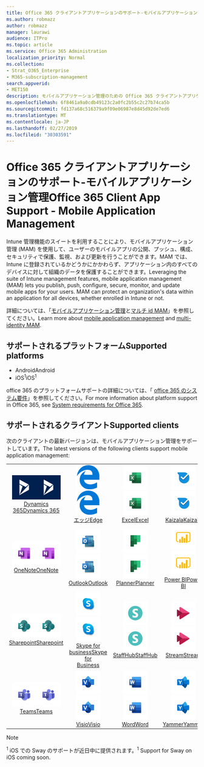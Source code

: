 ```yaml
---
title: Office 365 クライアントアプリケーションのサポート-モバイルアプリケーション管理
ms.author: robmazz
author: robmazz
manager: laurawi
audience: ITPro
ms.topic: article
ms.service: Office 365 Administration
localization_priority: Normal
ms.collection:
- Strat_O365_Enterprise
- M365-subscription-management
search.appverid:
- MET150
description: モバイルアプリケーション管理のための Office 365 クライアントアプリケーションサポートについて
ms.openlocfilehash: 6f8461a9a0cdb49123c2a0fc2b55c2c27b74ca5b
ms.sourcegitcommit: fd137a68c516379a9f09e06987e8d45d92de7ed6
ms.translationtype: MT
ms.contentlocale: ja-JP
ms.lasthandoff: 02/27/2019
ms.locfileid: "30303591"
---
```

# <a name="office-365-client-app-support---mobile-application-management"></a><span data-ttu-id="0fe6f-103">Office 365 クライアントアプリケーションのサポート-モバイルアプリケーション管理</span><span class="sxs-lookup"><span data-stu-id="0fe6f-103">Office 365 Client App Support - Mobile Application Management</span></span>

<span data-ttu-id="0fe6f-p101">Intune 管理機能のスイートを利用することにより、モバイルアプリケーション管理 (MAM) を使用して、ユーザーのモバイルアプリの公開、プッシュ、構成、セキュリティで保護、監視、および更新を行うことができます。MAM では、Intune に登録されているかどうかにかかわらず、アプリケーション内のすべてのデバイスに対して組織のデータを保護することができます。</span><span class="sxs-lookup"><span data-stu-id="0fe6f-p101">Leveraging the suite of Intune management features, mobile application management (MAM) lets you publish, push, configure, secure, monitor, and update mobile apps for your users. MAM can protect an organization's data within an application for all devices, whether enrolled in Intune or not.</span></span>

<span data-ttu-id="0fe6f-106">詳細については、「[モバイルアプリケーション管理](https://docs.microsoft.com/intune/mam-faq)と[マルチ id MAM](https://docs.microsoft.com/intune/app-protection-policy)」を参照してください。</span><span class="sxs-lookup"><span data-stu-id="0fe6f-106">Learn more about [mobile application management](https://docs.microsoft.com/intune/mam-faq) and [multi-identity MAM](https://docs.microsoft.com/intune/app-protection-policy).</span></span>

## <a name="supported-platforms"></a><span data-ttu-id="0fe6f-107">サポートされるプラットフォーム</span><span class="sxs-lookup"><span data-stu-id="0fe6f-107">Supported platforms</span></span>

 - <span data-ttu-id="0fe6f-108">Android</span><span class="sxs-lookup"><span data-stu-id="0fe6f-108">Android</span></span>
 - <span data-ttu-id="0fe6f-109">iOS<sup>1</sup></span><span class="sxs-lookup"><span data-stu-id="0fe6f-109">iOS<sup>1</sup></span></span>

<span data-ttu-id="0fe6f-110">office 365 のプラットフォームサポートの詳細については、「 [office 365 のシステム要件](https://products.office.com/office-system-requirements)」を参照してください。</span><span class="sxs-lookup"><span data-stu-id="0fe6f-110">For more information about platform support in Office 365, see [System requirements for Office 365](https://products.office.com/office-system-requirements).</span></span>

## <a name="supported-clients"></a><span data-ttu-id="0fe6f-111">サポートされるクライアント</span><span class="sxs-lookup"><span data-stu-id="0fe6f-111">Supported clients</span></span>

<span data-ttu-id="0fe6f-112">次のクライアントの最新バージョンは、モバイルアプリケーション管理をサポートしています。</span><span class="sxs-lookup"><span data-stu-id="0fe6f-112">The latest versions of the following clients support mobile application management:</span></span>

| | | | | | |
|:---:|:---:|:---:|:---:|:---:|:---:|
| <span data-ttu-id="0fe6f-113">![Dynamics 365 アイコン](media/o365-dynamics365-64x64.png)</span><span class="sxs-lookup"><span data-stu-id="0fe6f-113">![Dynamics 365 icon](media/o365-dynamics365-64x64.png)</span></span> <br> [<span data-ttu-id="0fe6f-114">Dynamics 365</span><span class="sxs-lookup"><span data-stu-id="0fe6f-114">Dynamics 365</span></span>](https://dynamics.microsoft.com) | <span data-ttu-id="0fe6f-115">![エッジアイコン](media/o365-edge-64x64.png)</span><span class="sxs-lookup"><span data-stu-id="0fe6f-115">![Edge icon](media/o365-edge-64x64.png)</span></span> <br> [<span data-ttu-id="0fe6f-116">エッジ</span><span class="sxs-lookup"><span data-stu-id="0fe6f-116">Edge</span></span>](https://www.microsoft.com/windows/microsoft-edge) | <span data-ttu-id="0fe6f-117">![[Excel] アイコン](media/o365-excel-64x64.png)</span><span class="sxs-lookup"><span data-stu-id="0fe6f-117">![Excel icon](media/o365-excel-64x64.png)</span></span> <br> [<span data-ttu-id="0fe6f-118">Excel</span><span class="sxs-lookup"><span data-stu-id="0fe6f-118">Excel</span></span>](https://products.office.com/excel) | <span data-ttu-id="0fe6f-119">![Kaizala アイコン](media/o365-kaizala-64x64.png)</span><span class="sxs-lookup"><span data-stu-id="0fe6f-119">![Kaizala icon](media/o365-kaizala-64x64.png)</span></span> <br> [<span data-ttu-id="0fe6f-120">Kaizala</span><span class="sxs-lookup"><span data-stu-id="0fe6f-120">Kaizala</span></span>](https://products.office.com/en/business/microsoft-kaizala) | <span data-ttu-id="0fe6f-121">![OneDrive for business アイコン](media/o365-OneDrive-64x64.png)</span><span class="sxs-lookup"><span data-stu-id="0fe6f-121">![OneDrive for Business icon](media/o365-OneDrive-64x64.png)</span></span> <br> [<span data-ttu-id="0fe6f-122">OneDrive</span><span class="sxs-lookup"><span data-stu-id="0fe6f-122">OneDrive</span></span>](https://products.office.com/onedrive-for-business/online-cloud-storage)
| <span data-ttu-id="0fe6f-123">![OneNote アイコン](media/o365-OneNote-64x64.png)</span><span class="sxs-lookup"><span data-stu-id="0fe6f-123">![OneNote icon](media/o365-OneNote-64x64.png)</span></span> <br> [<span data-ttu-id="0fe6f-124">OneNote</span><span class="sxs-lookup"><span data-stu-id="0fe6f-124">OneNote</span></span>](https://products.office.com/onenote) | <span data-ttu-id="0fe6f-125">![Outlook アイコン](media/o365-outlook-64x64.png)</span><span class="sxs-lookup"><span data-stu-id="0fe6f-125">![Outlook icon](media/o365-outlook-64x64.png)</span></span> <br> [<span data-ttu-id="0fe6f-126">Outlook</span><span class="sxs-lookup"><span data-stu-id="0fe6f-126">Outlook</span></span>](https://products.office.com/outlook) | <span data-ttu-id="0fe6f-127">![Planner アイコン](media/o365-planner-64x64.png)</span><span class="sxs-lookup"><span data-stu-id="0fe6f-127">![Planner icon](media/o365-planner-64x64.png)</span></span> <br> [<span data-ttu-id="0fe6f-128">Planner</span><span class="sxs-lookup"><span data-stu-id="0fe6f-128">Planner</span></span>](https://products.office.com/business/task-management-software) | <span data-ttu-id="0fe6f-129">![PowerBI アイコン](media/o365-powerbi-64x64.png)</span><span class="sxs-lookup"><span data-stu-id="0fe6f-129">![PowerBI icon](media/o365-powerbi-64x64.png)</span></span> <br> [<span data-ttu-id="0fe6f-130">Power BI</span><span class="sxs-lookup"><span data-stu-id="0fe6f-130">Power BI</span></span>](https://powerbi.microsoft.com) | <span data-ttu-id="0fe6f-131">![[PowerPoint] アイコン](media/o365-powerpoint-64x64.png)</span><span class="sxs-lookup"><span data-stu-id="0fe6f-131">![PowerPoint icon](media/o365-powerpoint-64x64.png)</span></span> <br> [<span data-ttu-id="0fe6f-132">PowerPoint</span><span class="sxs-lookup"><span data-stu-id="0fe6f-132">PowerPoint</span></span>](https://products.office.com/powerpoint) |
| <span data-ttu-id="0fe6f-133">![SharePoint アイコン](media/o365-sharepoint-64x64.png)</span><span class="sxs-lookup"><span data-stu-id="0fe6f-133">![SharePoint icon](media/o365-sharepoint-64x64.png)</span></span> <br> [<span data-ttu-id="0fe6f-134">Sharepoint</span><span class="sxs-lookup"><span data-stu-id="0fe6f-134">Sharepoint</span></span>](https://products.office.com/sharepoint) | <span data-ttu-id="0fe6f-135">![Skype for business アイコン](media/o365-skypeforbusiness-64x64.png)</span><span class="sxs-lookup"><span data-stu-id="0fe6f-135">![Skype for Business icon](media/o365-skypeforbusiness-64x64.png)</span></span> <br> [<span data-ttu-id="0fe6f-136">Skype for <br> business</span><span class="sxs-lookup"><span data-stu-id="0fe6f-136">Skype for <br> Business</span></span>](https://www.skype.com/business/) | <span data-ttu-id="0fe6f-137">![StaffHub アイコン](media/o365-staffhub-64x64.png)</span><span class="sxs-lookup"><span data-stu-id="0fe6f-137">![StaffHub icon](media/o365-staffhub-64x64.png)</span></span> <br> [<span data-ttu-id="0fe6f-138">StaffHub</span><span class="sxs-lookup"><span data-stu-id="0fe6f-138">StaffHub</span></span>](https://products.office.com/microsoft-staffhub/staff-scheduling-software) | <span data-ttu-id="0fe6f-139">![ストリームアイコン](media/o365-stream-64x64.png)</span><span class="sxs-lookup"><span data-stu-id="0fe6f-139">![Stream icon](media/o365-stream-64x64.png)</span></span> <br> [<span data-ttu-id="0fe6f-140">Stream</span><span class="sxs-lookup"><span data-stu-id="0fe6f-140">Stream</span></span>](https://stream.microsoft.com) | <span data-ttu-id="0fe6f-141">![Sway アイコン](media/o365-sway-64x64.png)</span><span class="sxs-lookup"><span data-stu-id="0fe6f-141">![Sway icon](media/o365-sway-64x64.png)</span></span> <br> [<span data-ttu-id="0fe6f-142">Sway<sup>1</sup></span><span class="sxs-lookup"><span data-stu-id="0fe6f-142">Sway<sup>1</sup></span></span>](https://sway.com)
| <span data-ttu-id="0fe6f-143">![Teams アイコン](media/o365-teams-64x64.png)</span><span class="sxs-lookup"><span data-stu-id="0fe6f-143">![Teams icon](media/o365-teams-64x64.png)</span></span> <br> [<span data-ttu-id="0fe6f-144">Teams</span><span class="sxs-lookup"><span data-stu-id="0fe6f-144">Teams</span></span>](https://products.office.com/microsoft-teams/group-chat-software) | <span data-ttu-id="0fe6f-145">![Visio アイコン](media/o365-visio-64x64.png)</span><span class="sxs-lookup"><span data-stu-id="0fe6f-145">![Visio icon](media/o365-visio-64x64.png)</span></span> <br> [<span data-ttu-id="0fe6f-146">Visio</span><span class="sxs-lookup"><span data-stu-id="0fe6f-146">Visio</span></span>](https://products.office.com/visio/flowchart-software) | <span data-ttu-id="0fe6f-147">![[Word] アイコン](media/o365-word-64x64.png)</span><span class="sxs-lookup"><span data-stu-id="0fe6f-147">![Word icon](media/o365-word-64x64.png)</span></span> <br> [<span data-ttu-id="0fe6f-148">Word</span><span class="sxs-lookup"><span data-stu-id="0fe6f-148">Word</span></span>](https://products.office.com/word) |<span data-ttu-id="0fe6f-149">![Yammer アイコン](media/o365-yammer-64x64.png)</span><span class="sxs-lookup"><span data-stu-id="0fe6f-149">![Yammer icon](media/o365-yammer-64x64.png)</span></span> <br> [<span data-ttu-id="0fe6f-150">Yammer</span><span class="sxs-lookup"><span data-stu-id="0fe6f-150">Yammer</span></span>](https://products.office.com/yammer/yammer-overview)

> [!NOTE]
> <span data-ttu-id="0fe6f-151"><sup>1</sup> iOS での Sway のサポートが近日中に提供されます。</span><span class="sxs-lookup"><span data-stu-id="0fe6f-151"><sup>1</sup> Support for Sway on iOS coming soon.</span></span>
